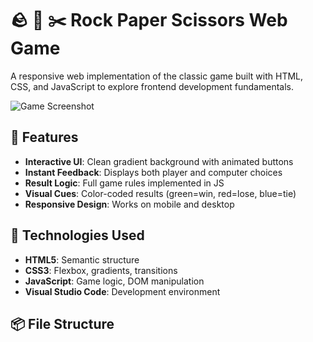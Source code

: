 # 🪨 📄 ✂️ Rock Paper Scissors Web Game

A responsive web implementation of the classic game built with HTML, CSS, and JavaScript to explore frontend development fundamentals.

![Game Screenshot](./screenshot.png) <!-- Add screenshot later -->

## 🚀 Features
- **Interactive UI**: Clean gradient background with animated buttons
- **Instant Feedback**: Displays both player and computer choices
- **Result Logic**: Full game rules implemented in JS
- **Visual Cues**: Color-coded results (green=win, red=lose, blue=tie)
- **Responsive Design**: Works on mobile and desktop

## 🔧 Technologies Used
- **HTML5**: Semantic structure
- **CSS3**: Flexbox, gradients, transitions
- **JavaScript**: Game logic, DOM manipulation
- **Visual Studio Code**: Development environment

## 📦 File Structure
